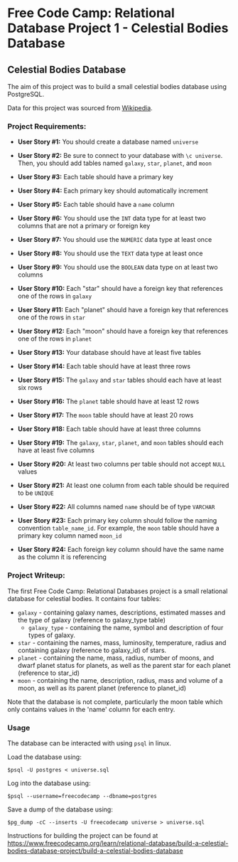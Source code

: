 # Free Code Camp: Relational Database Project 1 - Celestial Bodies Database

## Celestial Bodies Database

The aim of this project was to build a small celestial bodies database using PostgreSQL.

Data for this project was sourced from [Wikipedia](https://www.wikipedia.org/).

### Project Requirements:

- **User Story #1:** You should create a database named `universe`

- **User Story #2:** Be sure to connect to your database with `\c universe`. Then, you should add tables named `galaxy`, `star`, `planet`, and `moon`

- **User Story #3:** Each table should have a primary key

- **User Story #4:** Each primary key should automatically increment

- **User Story #5:** Each table should have a `name` column

- **User Story #6:** You should use the `INT` data type for at least two columns that are not a primary or foreign key

- **User Story #7:** You should use the `NUMERIC` data type at least once

- **User Story #8:** You should use the `TEXT` data type at least once

- **User Story #9:** You should use the `BOOLEAN` data type on at least two columns

- **User Story #10:** Each "star" should have a foreign key that references one of the rows in `galaxy`

- **User Story #11:** Each "planet" should have a foreign key that references one of the rows in `star`

- **User Story #12:** Each "moon" should have a foreign key that references one of the rows in `planet`

- **User Story #13:** Your database should have at least five tables

- **User Story #14:** Each table should have at least three rows

- **User Story #15:** The `galaxy` and `star` tables should each have at least six rows

- **User Story #16:** The `planet` table should have at least 12 rows

- **User Story #17:** The `moon` table should have at least 20 rows

- **User Story #18:** Each table should have at least three columns

- **User Story #19:** The `galaxy`, `star`, `planet`, and `moon` tables should each have at least five columns

- **User Story #20:** At least two columns per table should not accept `NULL` values

- **User Story #21:** At least one column from each table should be required to be `UNIQUE`

- **User Story #22:** All columns named `name` should be of type `VARCHAR`

- **User Story #23:** Each primary key column should follow the naming convention `table_name_id`. For example, the `moon` table should have a primary key column named `moon_id`

- **User Story #24:** Each foreign key column should have the same name as the column it is referencing

### Project Writeup:

The first Free Code Camp: Relational Databases project is a small relational database for celestial bodies. It contains four tables:

- `galaxy` - containing galaxy names, descriptions, estimated masses and the type of galaxy (reference to galaxy_type table)
  - `galaxy_type` - containing the name, symbol and description of four types of galaxy.
- `star` - containing the names, mass, luminosity, temperature, radius and containing galaxy (reference to galaxy_id) of stars.
- `planet` - containing the name, mass, radius, number of moons, and dwarf planet status for planets, as well as the parent star for each planet (reference to star_id)
- `moon` - containing the name, description, radius, mass and volume of a moon, as well as its parent planet (reference to planet_id)

Note that the database is not complete, particularly the moon table which only contains values in the 'name' column for each entry.

### Usage

The database can be interacted with using `psql` in linux.

Load the database using:

`$psql -U postgres < universe.sql`

Log into the database using:

`$psql --username=freecodecamp --dbname=postgres`

Save a dump of the database using:

`$pg_dump -cC --inserts -U freecodecamp universe > universe.sql`

Instructions for building the project can be found at https://www.freecodecamp.org/learn/relational-database/build-a-celestial-bodies-database-project/build-a-celestial-bodies-database
